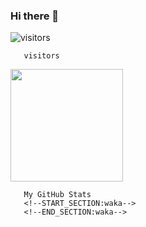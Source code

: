 ### Hi there 👋

<!--
**developerbarkinez/developerbarkinez** is a ✨ _special_ ✨ repository because its `README.md` (this file) appears on your GitHub profile.

Here are some ideas to get you started:

- 🔭 I’m currently working on ...
- 🌱 I’m currently learning ...
- 👯 I’m looking to collaborate on ...
- 🤔 I’m looking for help with ...
- 💬 Ask me about ...
- 📫 How to reach me: ...
- 😄 Pronouns: ...
- ⚡ Fun fact: ...
-->
![visitors](https://visitor-badge.glitch.me/badge?page_id=page.id)

      

       visitors
<img height="180em" src="https://github-readme-stats.vercel.app/api?username=developerbarkinez&show_icons=true&hide_border=true&&count_private=true&include_all_commits=true" />

      

       My GitHub Stats
       <!--START_SECTION:waka-->
       <!--END_SECTION:waka-->
       
